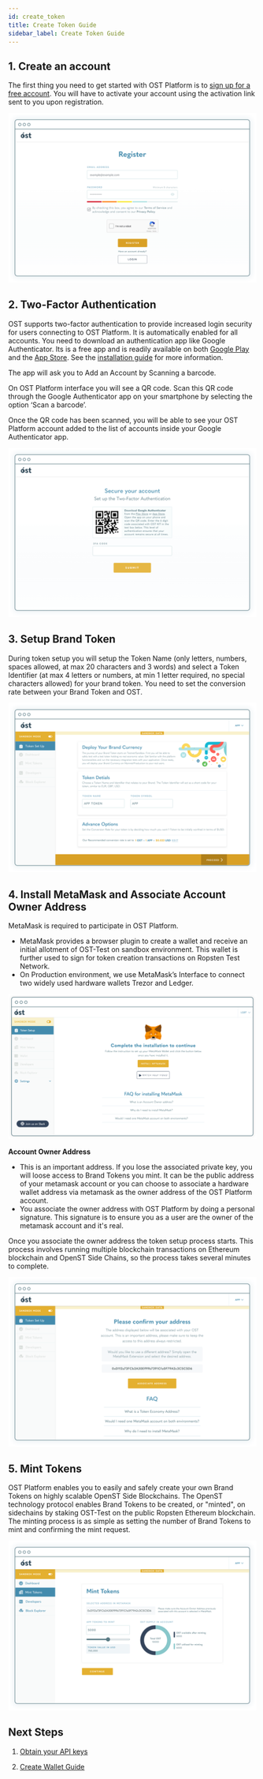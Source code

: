 ```yaml
---
id: create_token
title: Create Token Guide
sidebar_label: Create Token Guide
---
```


## 1. Create an account

The first thing you need to get started with OST Platform is to [sign up for a free account](https://platform.ost.com/sign-up). You will have to activate your account using the activation link sent to you upon registration.

![create-account](/platform/docs/assets/token-setup/Register.png)





## 2. Two-Factor Authentication


OST supports two-factor authentication to provide increased login security for users connecting to OST Platform. It is automatically enabled for all accounts. You need to download an authentication app like Google Authenticator. Its is a free app and is readily available on both [Google Play](https://play.google.com/store/apps/details?id=com.google.android.apps.authenticator2&hl=en) and the [App Store](https://itunes.apple.com/in/app/google-authenticator/id388497605?mt=8). See the [installation guide](https://support.google.com/accounts/answer/1066447?co=GENIE.Platform%3DAndroid&hl=en) for more information.  

The app will ask you to Add an Account by Scanning a barcode.

On OST Platform interface you will  see a QR code. Scan this QR code through the Google Authenticator app on your smartphone by selecting the option ‘Scan a barcode’. 

Once the QR code has been scanned, you will be able to see your OST Platform account added to the list of accounts inside your Google Authenticator app.

![Two-Factor Authentication](/platform/docs/assets/token-setup/2FA.png)




## 3. Setup Brand Token
During token setup you will setup the Token Name (only letters, numbers, spaces allowed, at max 20 characters and 3 words) and select a Token Identifier (at max 4 letters or numbers, at min 1 letter required, no special characters allowed) for your brand token. You need to set the conversion rate between your Brand Token and OST.  

![create-account](/platform/docs/assets/token-setup/Token_setup.png)


##  4. Install MetaMask and Associate Account Owner Address
MetaMask is required to participate in OST Platform.  

* MetaMask provides a browser plugin to create a wallet and receive an initial allotment of OST-Test on sandbox environment. This wallet is further used to sign for token creation transactions on Ropsten Test Network.
* On Production environment,  we use MetaMask’s Interface to connect two widely used hardware wallets Trezor and Ledger. 

![Two-Factor Authentication](/platform/docs/assets/token-setup/install_metamask.png)


**Account Owner Address**

* This is an important address. If you lose the associated private key, you will loose access to Brand Tokens you mint. It can be the public address of your metamask account or you can choose to associate a hardware wallet address via metamask as the owner address of the OST Platform account.
* You associate the owner address with OST Platform by doing a personal signature. This signature is to ensure you as a user are the owner of the metamask account and it's real.

Once you associate the owner address the token setup process starts. This process involves running multiple blockchain transactions on Ethereum blockchain and OpenST Side Chains, so the process takes several minutes to complete.

![create-account](/platform/docs/assets/token-setup/Confirm_address.png)


## 5. Mint Tokens

OST Platform enables you to easily and safely create your own Brand Tokens on highly scalable OpenST Side Blockchains. The OpenST technology protocol enables Brand Tokens to be created, or "minted", on sidechains by staking OST-Test on the public Ropsten Ethereum blockchain. The minting process is as simple as setting the number of Brand Tokens to mint and confirming the mint request. 

![create-account](/platform/docs/assets/token-setup/Mint_tokens.png)



## Next Steps

1. [Obtain your API keys](/platform/docs/sdk/getting_started/authentication/#obtaining-your-api-keys)

2. [Create Wallet Guide](/platform/docs/guides/create_wallet/)

